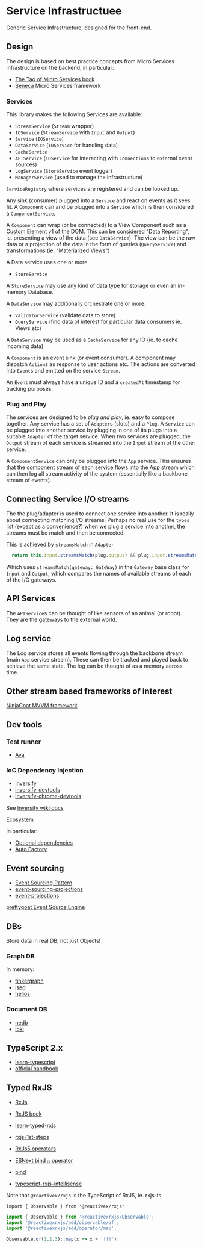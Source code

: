 # Service Infrastructuee
Generic Service Infrastructure, designed for the front-end.

## Design
The design is based on best practice concepts from Micro Services infrastructure on the backend, in particular:
- [The Tao of Micro Services book](http://www.richardrodger.com/tao-of-microservices#.WMPLQ2TytE4)
- [Seneca](http://senecajs.org/) Micro Services framework

### Services
This library makes the following Services are available:
- `StreamService` (`Stream` wrapper)
- `IOService` (`StreamService` with `Input` and `Output`)
- `Service` (`IOService`)
- `DataService` (`IOService` for handling data)
- `CacheService`
- `APIService` (`IOService` for interacting with `Connection`s to external event sources)
- `LogService` (`StoreService` event logger)
- `ManagerService` (used to manage the infrastructure)

`ServiceRegistry` where services are registered and can be looked up.

Any sink (consumer) plugged into a `Service` and react on events as it sees fit.
A `Component` can and be plugged into a `Service` which is then considered a `ComponentService`.

A `Component` can wrap (or be connected) to a View Component such as a [Custom Element v1](https://developers.google.com/web/fundamentals/getting-started/primers/customelements) of the DOM. This can be considered "Data Reporting", ie. presenting a view of the data (see `DataService`). The view can be the raw data or a projection of the data in the form of queries (`QueryService`) and transformations (ie. "Materialized Views")

A Data service uses one or more
- `StoreService`

A `StoreService` may use any kind of data type for storage or even an in-memory Database.

A `DataService` may additionally orchestrate one or more:
- `ValidatorService` (validate data to store)
- `QueryService` (find data of interest for particular data consumers ie. Views etc)

A `DataService` may be used as a `CacheService` for any IO (ie. to cache incoming data)

A `Component` is an event sink (or event consumer). A component may dispatch `Action`s as response to
user actions etc. The actions are converted into `Event`s and emitted on the service `Stream`.

An `Event` must always have a unique ID and a `createdAt` timestamp for tracking purposes.

### Plug and Play
The services are designed to be *plug and play*, ie. easy to compose together. Any service has a set of `Adapter`s (slots) and a `Plug`. A `Service` can be plugged into another service by plugging in one of its plugs into a suitable `Adapter` of the target service. When two services are plugged, the `Output` stream of each service is streamed into the `Input` stream of the other service.

A `ComponentService` can only be plugged into the `App` service. This ensures that the component stream of each service flows into the App stream which can then log all stream activity of the system (essentially like a backbone stream of events).

## Connecting Service I/O streams

The the plug/adapter is used to connect one service into another. It is really about
connecting matching I/O streams. Perhaps no real use for the `types` list (except as a convenience?)
when we plug a service into another, the streams must be match and then be connected!

This is achieved by `streamsMatch` in `Adapter`

```js
  return this.input.streamsMatch(plug.output) && plug.input.streamsMatch(this.output)
```

Which uses `streamsMatch(gateway: GateWay)` in the `Gateway` base class for `Input` and `Output`, which compares the names of available streams of each of the I/O gateways.

## API Services

The `APIService`s can be thought of like sensors of an animal (or robot). They are the gateways to the external world.

## Log service

The Log service stores all events flowing through the backbone stream (main `App` service stream). These can then be tracked and played back to achieve the same state. The log can be thought of as a memory across time.

## Other stream based frameworks of interest
[NinjaGoat MVVM framework](https://github.com/tierratelematics/ninjagoat/wiki/Getting-started)

## Dev tools

### Test runner
- [Ava](https://github.com/avajs/ava)

### IoC Dependency Injection
- [Inversify](http://inversify.io/)
- [inversify-devtools](https://github.com/inversify/inversify-devtools)
- [inversify-chrome-devtools](https://github.com/inversify/inversify-chrome-devtools)

See [Inversify wiki docs](https://github.com/inversify/InversifyJS/tree/master/wiki)

[Ecosystem](https://github.com/inversify/InversifyJS/blob/master/wiki/ecosystem.md)

In particular:
- [Optional dependencies](https://github.com/inversify/InversifyJS/blob/master/wiki/optional_dependencies.md)
- [Auto Factory](https://github.com/inversify/InversifyJS/blob/master/wiki/auto_factory.md)

## Event sourcing
- [Event Sourcing Pattern](https://msdn.microsoft.com/en-us/library/dn589792.aspx)
- [event-sourcing-projections](https://abdullin.com/post/event-sourcing-projections/)
- [event-projections](http://www.jefclaes.be/2013/10/event-projections.html)

[prettygoat Event Source Engine](https://github.com/tierratelematics/prettygoat)

## DBs
Store data in real DB, not just Objects!

### Graph DB
In memory:
- [tinkergraph](https://github.com/jbmusso/tinkergraph-js)
- [jseg](https://github.com/brandonbloom/jseg)
- [helios](https://github.com/zuudo/helios.js?files=1)

### Document DB
- [nedb](https://github.com/louischatriot/nedb)
- [loki](http://lokijs.org/)


## TypeScript 2.x
- [learn-typescript](https://github.com/panacloud/learn-typescript)
- [official handbook](https://www.typescriptlang.org/docs/tutorial.html)

## Typed RxJS
- [RxJs](http://reactivex.io/rxjs/)
- [RxJS book](https://xgrommx.github.io/rx-book/index.html)
- [learn-typed-rxjs](https://github.com/panacloud/learn-typed-rxjs)
- [rxjs-1st-steps](https://juristr.com/blog/2016/06/rxjs-1st-steps-subject/)
- [RxJs5 operators](https://gist.github.com/btroncone/d6cf141d6f2c00dc6b35)
- [ESNext bind :: operator](https://github.com/tc39/proposal-bind-operator)
- [bind](http://babeljs.io/docs/plugins/transform-function-bind/)

- [typescript-rxjs-intellisense](https://www.gurustop.net/blog/2016/04/19/typescript-rxjs-intellisense-node)

Note that `@reactivex/rxjs` is the TypeScript of RxJS, ie. rxjs-ts

`import { Observable } from '@reactivex/rxjs'`

```js
import { Observable } from '@reactivexrxjs/Observable';
import '@reactivexrxjs/add/observable/of';
import '@reactivexrxjs/add/operator/map';

Observable.of(1,2,3)::map(x => x + '!!!');
```